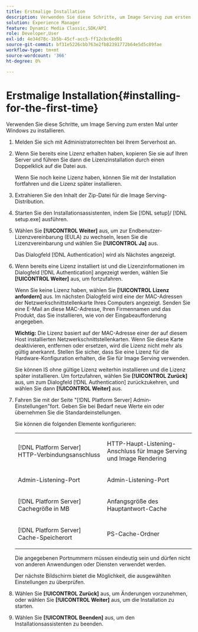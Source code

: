 ```yaml
---
title: Erstmalige Installation
description: Verwenden Sie diese Schritte, um Image Serving zum ersten Mal unter Windows zu installieren.
solution: Experience Manager
feature: Dynamic Media Classic,SDK/API
role: Developer,User
exl-id: 4e34d78c-1b5b-45cf-acc5-ff12cbc6ed01
source-git-commit: bf31e5226cbb763e2fb82391772b64e5d5c89fae
workflow-type: tm+mt
source-wordcount: '366'
ht-degree: 0%

---
```


# Erstmalige Installation{#installing-for-the-first-time}

Verwenden Sie diese Schritte, um Image Serving zum ersten Mal unter Windows zu installieren.

1. Melden Sie sich mit Administratorrechten bei Ihrem Serverhost an.
1. Wenn Sie bereits eine Lizenz erhalten haben, kopieren Sie sie auf Ihren Server und führen Sie dann die Lizenzinstallation durch einen Doppelklick auf die Datei aus.

   Wenn Sie noch keine Lizenz haben, können Sie mit der Installation fortfahren und die Lizenz später installieren.

1. Extrahieren Sie den Inhalt der Zip-Datei für die Image Serving-Distribution.
1. Starten Sie den Installationsassistenten, indem Sie [!DNL setup]/ [!DNL setup.exe] ausführen.
1. Wählen Sie **[!UICONTROL Weiter]** aus, um zur Endbenutzer-Lizenzvereinbarung (EULA) zu wechseln, lesen Sie die Lizenzvereinbarung und wählen Sie **[!UICONTROL Ja]** aus.

   Das Dialogfeld [!DNL Authentication] wird als Nächstes angezeigt.
1. Wenn bereits eine Lizenz installiert ist und die Lizenzinformationen im Dialogfeld [!DNL Authentication] angezeigt werden, wählen Sie **[!UICONTROL Weiter]** aus, um fortzufahren.

   Wenn Sie keine Lizenz haben, wählen Sie **[!UICONTROL Lizenz anfordern]** aus. Im nächsten Dialogfeld wird eine der MAC-Adressen der Netzwerkschnittstellenkarte Ihres Computers angezeigt. Senden Sie eine E-Mail an diese MAC-Adresse, Ihren Firmennamen und das Produkt, das Sie installieren, wie von der Eingabeaufforderung angegeben.

   **Wichtig:** Die Lizenz basiert auf der MAC-Adresse einer der auf diesem Host installierten Netzwerkschnittstellenkarten. Wenn Sie diese Karte deaktivieren, entfernen oder ersetzen, wird die Lizenz nicht mehr als gültig anerkannt. Stellen Sie sicher, dass Sie eine Lizenz für die Hardware-Konfiguration erhalten, die Sie für Image Serving verwenden.

   Sie können IS ohne gültige Lizenz weiterhin installieren und die Lizenz später installieren. Um fortzufahren, wählen Sie **[!UICONTROL Zurück]** aus, um zum Dialogfeld [!DNL Authentication] zurückzukehren, und wählen Sie dann **[!UICONTROL Weiter]** aus.
1. Fahren Sie mit der Seite &quot;[!DNL Platform Server] Admin-Einstellungen&quot;fort. Geben Sie bei Bedarf neue Werte ein oder übernehmen Sie die Standardeinstellungen.

   Sie können die folgenden Elemente konfigurieren:

   <table id="table_AA5D7674BBBE4AD4B373066AEF413FFD"> 
   <tbody> 
   <tr> 
      <td> <p> [!DNL Platform Server] HTTP-Verbindungsanschluss </p> </td>
      <td> <p>HTTP-Haupt-Listening-Anschluss für Image Serving und Image Rendering </p> </td>
   </tr> 
   <tr> 
      <td> <p> Admin-Listening-Port </p> </td>
      <td> <p>Admin-Listening-Port </p> </td>
   </tr> 
   <tr> 
      <td> <p> [!DNL Platform Server] Cachegröße in MB </p> </td>
      <td> <p>Anfangsgröße des Hauptantwort-Cache </p> </td>
   </tr>
   <tr> 
      <td> <p> [!DNL Platform Server] Cache-Speicherort </p> </td>
      <td> <p>PS-Cache-Ordner </p> </td>
   </tr>
   </tbody>
   </table>

   Die angegebenen Portnummern müssen eindeutig sein und dürfen nicht von anderen Anwendungen oder Diensten verwendet werden.

   Der nächste Bildschirm bietet die Möglichkeit, die ausgewählten Einstellungen zu überprüfen.

1. Wählen Sie **[!UICONTROL Zurück]** aus, um Änderungen vorzunehmen, oder wählen Sie **[!UICONTROL Weiter]** aus, um die Installation zu starten.

1. Wählen Sie **[!UICONTROL Beenden]** aus, um den Installationsassistenten zu beenden.
